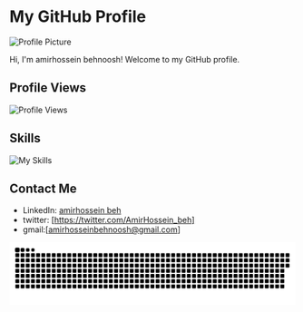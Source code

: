 # My GitHub Profile

![Profile Picture](https://avatars.githubusercontent.com/u/128216541?s=96&v=4)

Hi, I'm amirhossein behnoosh! Welcome to my GitHub profile.

## Profile Views

![Profile Views](https://komarev.com/ghpvc/?username=amirhossein-beh)

## Skills

![My Skills](https://skillicons.dev/icons?i=js,ts,angular,html,css,sass,nodejs,java,vuejs,vuetify,discord,github,git,phpstorm,vscode,idea,mysql)

## Contact Me

- LinkedIn: [amirhossein beh](https://www.linkedin.com/in/amir-hossein-behnoosh-04575b202/)
- twitter: [https://twitter.com/AmirHossein_beh]
- gmail:[amirhosseinbehnoosh@gmail.com]


<p align="center">
 <img width="1000" src="./github-snake.svg" alt="snake"/>
</p>
